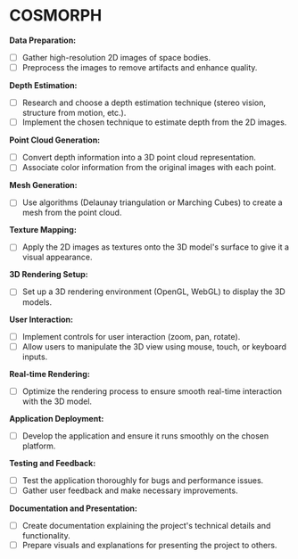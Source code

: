 # COSMORPH

**Data Preparation:**
- [ ] Gather high-resolution 2D images of space bodies.
- [ ] Preprocess the images to remove artifacts and enhance quality.

**Depth Estimation:**
- [ ] Research and choose a depth estimation technique (stereo vision, structure from motion, etc.).
- [ ] Implement the chosen technique to estimate depth from the 2D images.

**Point Cloud Generation:**
- [ ] Convert depth information into a 3D point cloud representation.
- [ ] Associate color information from the original images with each point.

**Mesh Generation:**
- [ ] Use algorithms (Delaunay triangulation or Marching Cubes) to create a mesh from the point cloud.

**Texture Mapping:**
- [ ] Apply the 2D images as textures onto the 3D model's surface to give it a visual appearance.

**3D Rendering Setup:**
- [ ] Set up a 3D rendering environment (OpenGL, WebGL) to display the 3D models.

**User Interaction:**
- [ ] Implement controls for user interaction (zoom, pan, rotate).
- [ ] Allow users to manipulate the 3D view using mouse, touch, or keyboard inputs.

**Real-time Rendering:**
- [ ] Optimize the rendering process to ensure smooth real-time interaction with the 3D model.

**Application Deployment:**
- [ ] Develop the application and ensure it runs smoothly on the chosen platform.

**Testing and Feedback:**
- [ ] Test the application thoroughly for bugs and performance issues.
- [ ] Gather user feedback and make necessary improvements.

**Documentation and Presentation:**
- [ ] Create documentation explaining the project's technical details and functionality.
- [ ] Prepare visuals and explanations for presenting the project to others.
